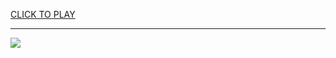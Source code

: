 
<a href="https://premium76.site?title=unblocked_games_mahjong&ref=13M">CLICK TO PLAY</a></h3>
<hr>

<a href="https://premium76.site?title=unblocked_games_mahjong&ref=13M"><img src="https://clearcache.store/games.png"></a>


